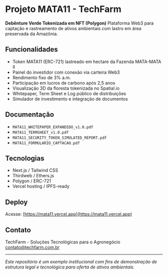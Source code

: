 
# Projeto MATA11 - TechFarm

**Debênture Verde Tokenizada em NFT (Polygon)**
Plataforma Web3 para captação e rastreamento de ativos ambientais com lastro em área preservada da Amazônia.

## Funcionalidades

- Token MATA11 (ERC-721) lastreado em hectare da Fazenda MATA-MATA II
- Painel do investidor com conexão via carteira Web3
- Rendimento fixo de 3% a.m.
- Participação em lucros de carbono após 2,5 anos
- Visualização 3D da floresta tokenizada no Spatial.io
- Whitepaper, Term Sheet e Log público de distribuições
- Simulador de investimento e integração de documentos

## Documentação

- `MATA11_WHITEPAPER_EXPANDIDO_v1.0.pdf`
- `MATA11_TERMSHEET_v1.0.pdf`
- `MATA11_SECURITY_TOKEN_SIMULATED_REPORT.pdf`
- `MATA11_FORMULARIO_CAPTACAO.pdf`

## Tecnologias

- Next.js / Tailwind CSS
- Thirdweb / Ethers.js
- Polygon / ERC-721
- Vercel hosting / IPFS-ready

## Deploy

Acesse: [https://mata11.vercel.app](https://mata11.vercel.app)

## Contato

TechFarm - Soluções Tecnológicas para o Agronegócio  
contato@techfarm.com.br

---

*Este repositório é um exemplo institucional com fins de demonstração de estrutura legal e tecnológica para oferta de ativos ambientais.*
